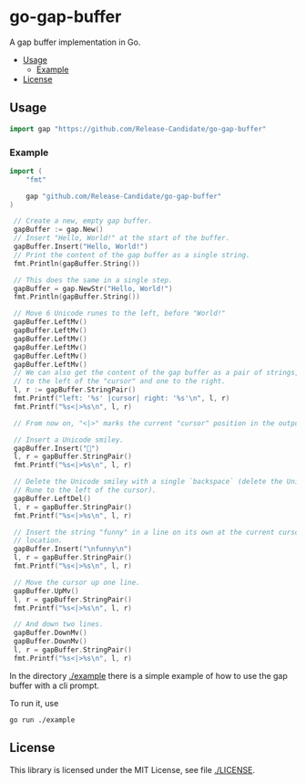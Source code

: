 # go-gap-buffer

A gap buffer implementation in Go.

- [Usage](#usage)
  - [Example](#example)
- [License](#license)

## Usage

```go
import gap "https://github.com/Release-Candidate/go-gap-buffer"
```

### Example

```go
import (
    "fmt"

    gap "github.com/Release-Candidate/go-gap-buffer"
)

 // Create a new, empty gap buffer.
 gapBuffer := gap.New()
 // Insert "Hello, World!" at the start of the buffer.
 gapBuffer.Insert("Hello, World!")
 // Print the content of the gap buffer as a single string.
 fmt.Println(gapBuffer.String())

 // This does the same in a single step.
 gapBuffer = gap.NewStr("Hello, World!")
 fmt.Println(gapBuffer.String())

 // Move 6 Unicode runes to the left, before "World!"
 gapBuffer.LeftMv()
 gapBuffer.LeftMv()
 gapBuffer.LeftMv()
 gapBuffer.LeftMv()
 gapBuffer.LeftMv()
 gapBuffer.LeftMv()
 // We can also get the content of the gap buffer as a pair of strings, one
 // to the left of the "cursor" and one to the right.
 l, r := gapBuffer.StringPair()
 fmt.Printf("left: '%s' |cursor| right: '%s'\n", l, r)
 fmt.Printf("%s<|>%s\n", l, r)

 // From now on, "<|>" marks the current "cursor" position in the output.

 // Insert a Unicode smiley.
 gapBuffer.Insert("🙂")
 l, r = gapBuffer.StringPair()
 fmt.Printf("%s<|>%s\n", l, r)

 // Delete the Unicode smiley with a single `backspace` (delete the Unicode
 // Rune to the left of the cursor).
 gapBuffer.LeftDel()
 l, r = gapBuffer.StringPair()
 fmt.Printf("%s<|>%s\n", l, r)

 // Insert the string "funny" in a line on its own at the current cursor
 // location.
 gapBuffer.Insert("\nfunny\n")
 l, r = gapBuffer.StringPair()
 fmt.Printf("%s<|>%s\n", l, r)

 // Move the cursor up one line.
 gapBuffer.UpMv()
 l, r = gapBuffer.StringPair()
 fmt.Printf("%s<|>%s\n", l, r)

 // And down two lines.
 gapBuffer.DownMv()
 gapBuffer.DownMv()
 l, r = gapBuffer.StringPair()
 fmt.Printf("%s<|>%s\n", l, r)
```

In the directory [./example](./example) there is a simple example of how to use the gap buffer with a cli prompt.

To run it, use

```shell
go run ./example
```

## License

This library is licensed under the MIT License, see file [./LICENSE](./LICENSE).
